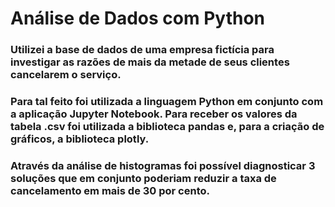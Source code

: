 # Análise de Dados com Python

### Utilizei a base de dados de uma empresa fictícia para investigar as razões de mais da metade de seus clientes cancelarem o serviço.
### Para tal feito foi utilizada a linguagem Python em conjunto com a aplicação Jupyter Notebook. Para receber os valores da tabela .csv foi utilizada a biblioteca pandas e, para a criação de gráficos, a biblioteca plotly.
### Através da análise de histogramas foi possível diagnosticar 3 soluções que em conjunto poderiam reduzir a taxa de cancelamento em mais de 30 por cento.
